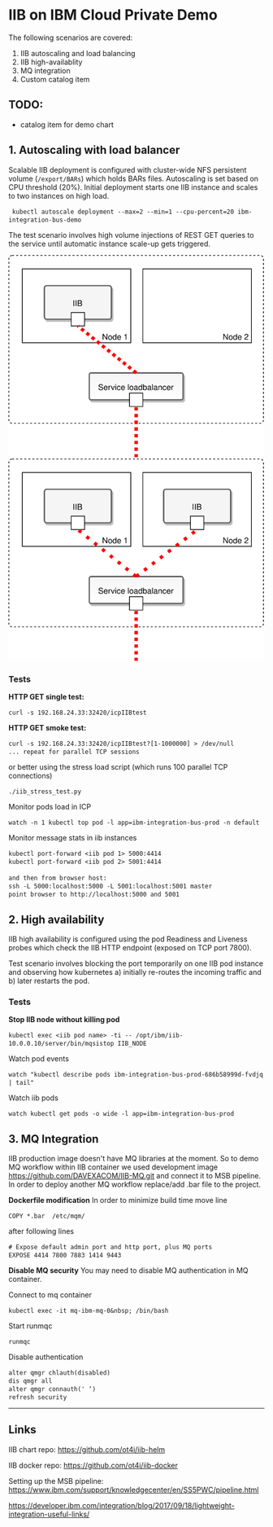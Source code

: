 # IIB on IBM Cloud Private Demo

The following scenarios are covered:

1. IIB autoscaling and load balancing
2. IIB high-availablity
3. MQ integration
4. Custom catalog item

## TODO:

- catalog item for demo chart


## 1. Autoscaling with load balancer

Scalable IIB deployment is configured with cluster-wide NFS persistent volume (`/export/BARs`) which holds BARs files. Autoscaling is set based on CPU threshold (20%). Initial deployment starts one IIB instance and scales to two instances on high load. 

     kubectl autoscale deployment --max=2 --min=1 --cpu-percent=20 ibm-integration-bus-demo

The test scenario involves high volume injections of REST GET queries to the service until automatic instance scale-up gets triggered.

![](media/IIB-single.svg)
![](media/IIB.svg)

### Tests

**HTTP GET single test:**

	curl -s 192.168.24.33:32420/icpIIBtest

**HTTP GET smoke test:**

	curl -s 192.168.24.33:32420/icpIIBtest?[1-1000000] > /dev/null
    ... repeat for parallel TCP sessions

or better using the stress load script (which runs 100 parallel TCP connections)
    
    ./iib_stress_test.py

Monitor pods load in ICP
	
	watch -n 1 kubectl top pod -l app=ibm-integration-bus-prod -n default

Monitor message stats in iib instances

    kubectl port-forward <iib pod 1> 5000:4414
    kubectl port-forward <iib pod 2> 5001:4414

    and then from browser host:
    ssh -L 5000:localhost:5000 -L 5001:localhost:5001 master
    point browser to http://localhost:5000 and 5001

## 2. High availability

IIB high availability is configured using the pod Readiness and Liveness probes which check the IIB HTTP endpoint (exposed on TCP port 7800).

Test scenario involves blocking the port temporarily on one IIB pod instance and observing how kubernetes a) initially re-routes the incoming traffic and b) later restarts the pod.

### Tests

**Stop IIB node without killing pod**

    kubectl exec <iib pod name> -ti -- /opt/ibm/iib-10.0.0.10/server/bin/mqsistop IIB_NODE

<!-- Block incoming port using IPtables:

    kubectl exec <iib pod> -- /sbin/iptables -A INPUT -p tcp --destination-port 7800 -j DROP -->

Watch pod events

    watch "kubectl describe pods ibm-integration-bus-prod-686b58999d-fvdjq | tail"

Watch iib pods

    watch kubectl get pods -o wide -l app=ibm-integration-bus-prod

## 3. MQ Integration

IIB production image doesn't have MQ libraries at the moment. So to demo MQ workflow within IIB container we used development image https://github.com/DAVEXACOM/IIB-MQ.git and connect it to MSB pipeline. In order to deploy another MQ workflow replace/add .bar file to the project.

**Dockerfile modification**
In order to minimize build time move line
	
	COPY *.bar  /etc/mqm/

after following lines

	# Expose default admin port and http port, plus MQ ports
	EXPOSE 4414 7800 7883 1414 9443

	
**Disable MQ security**
You may need to disable MQ authentication in MQ container. 

Connect to mq container
	
	kubectl exec -it mq-ibm-mq-0&nbsp; /bin/bash

Start runmqc
	
	runmqc
	
Disable authentication

	alter qmgr chlauth(disabled)
	dis qmgr all
	alter qmgr connauth(' ‘)
	refresh security

---

## Links
IIB chart repo:
https://github.com/ot4i/iib-helm

IIB docker repo:
https://github.com/ot4i/iib-docker

Setting up the MSB pipeline:
https://www.ibm.com/support/knowledgecenter/en/SS5PWC/pipeline.html


https://developer.ibm.com/integration/blog/2017/09/18/lightweight-integration-useful-links/
